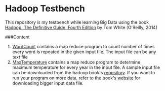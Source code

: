 # Hadoop Testbench

This repository is my testbench while learning Big Data using the book [Hadoop: The Definitive Guide, Fourth Edition](http://shop.oreilly.com/product/0636920033448.do) by Tom White (O'Reilly, 2014)

###Content

1) [WordCount](src/main/java/com/praveen/wordcount) contains a map reduce program to count number of times every word is repeated in the given input file. The input file can be any text file 
2) [MaxTemperature](src/main/java/com/praveen/temperature) contains a map reduce program to determine maximum temperature for every year in the input file. A sample input file can be downloaded from the hadoop book's [repository](https://github.com/tomwhite/hadoop-book/tree/master/input/ncdc/all). If you want to run your program on more data, refer to the book's [website](http://www.hadoopbook.com/code.html)  for downloading bigger input data file.



 